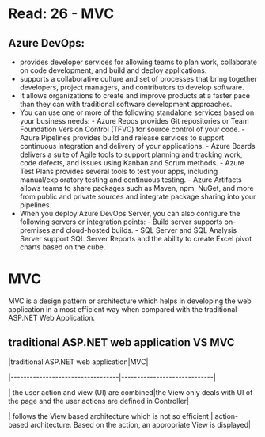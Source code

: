 # Read: 26 - MVC
## Azure DevOps:
- provides developer services for allowing teams to plan work, collaborate on code development, and build and deploy applications.
- supports a collaborative culture and set of processes that bring together developers, project managers, and contributors to develop software.
- It allows organizations to create and improve products at a faster pace than they can with traditional software development approaches.
- You can use one or more of the following standalone services based on your business needs:
      - Azure Repos provides Git repositories or Team Foundation Version Control (TFVC) for source control of your code. 
      - Azure Pipelines provides build and release services to support continuous integration and delivery of your applications.
      - Azure Boards delivers a suite of Agile tools to support planning and tracking work, code defects, and issues using Kanban and Scrum methods.
      - Azure Test Plans provides several tools to test your apps, including manual/exploratory testing and continuous testing.
      - Azure Artifacts allows teams to share packages such as Maven, npm, NuGet, and more from public and private sources and integrate package sharing into your pipelines.
- When you deploy Azure DevOps Server, you can also configure the following servers or integration points:
       - Build server supports on-premises and cloud-hosted builds.
       - SQL Server and SQL Analysis Server support SQL Server Reports and the ability to create Excel pivot charts based on the cube. 
# MVC
MVC is a design pattern or architecture which helps in developing the web application in a most efficient way when compared with the traditional ASP.NET Web Application.

## traditional ASP.NET web application VS MVC

|traditional ASP.NET web application|MVC|

|----------------------------------|-----------------------------|

|  the user action and view (UI) are combined|the View only deals with UI of the page and the user actions are defined in Controller|

| follows the View based architecture which is not so efficient | action-based architecture. Based on the action, an appropriate View is displayed|

